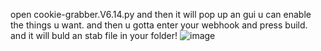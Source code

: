 open cookie-grabber.V6.14.py and then it will pop up an gui u can enable the things u want. and then u gotta enter your webhook and press build. and it will buld an stab file in your 
folder! 
![image](https://github.com/sumthingLOL/cookie-grabber.V6.14/assets/133368134/8f6afef0-1b0c-4e24-9cc8-10c7a6304846)
